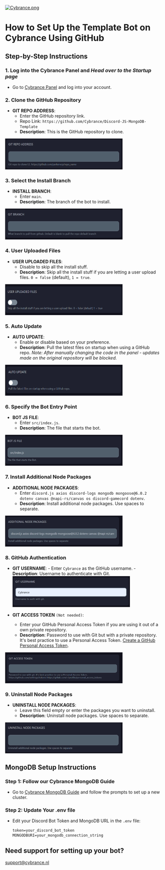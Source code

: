[![Cybrance.png](https://i.postimg.cc/jCVhPrnp/Cybrance.png)](https://postimg.cc/N24TvS4D)

# How to Set Up the Template Bot on Cybrance Using GitHub

## Step-by-Step Instructions

### 1. Log into the Cybrance Panel and _Head over to the Startup page_

- Go to [Cybrance Panel](https://panel.Cybrance.com/) and log into your account.

### 2. Clone the GitHub Repository

- **GIT REPO ADDRESS**:
  - Enter the GitHub repository link.
  - Repo Link: `https://github.com/Cybrance/Discord-JS-MongoDB-Template`
  - **Description**: This is the GitHub repository to clone.

<a href="https://github.com/Cybrance/Discord-JS-MongoDB-Template">
   <img src="images/git.png" alt="git-Image" width="380" height="100">
</a>

### 3. Select the Install Branch

- **INSTALL BRANCH**:
  - Enter `main`.
  - **Description**: The branch of the bot to install.

<a href="https://github.com/Cybrance/Discord-JS-MongoDB-Template">
   <img src="images/branch.png" alt="branch-Image" width="380" height="100">
</a>

### 4. User Uploaded Files

- **USER UPLOADED FILES**:
  - Disable to skip all the install stuff.
  - **Description**: Skip all the install stuff if you are letting a user upload files. `0 = false` (default), `1 = true`.

<a href="https://github.com/Cybrance/Discord-JS-MongoDB-Template">
   <img src="images/uploadedFiles.png" alt="files-Image" width="380" height="100">
</a>

### 5. Auto Update

- **AUTO UPDATE**:
  - Enable or disable based on your preference.
  - **Description**: Pull the latest files on startup when using a GitHub repo.
    _Note: After manually changing the code in the panel - updates made on the original repository will be blocked._

<a href="https://github.com/Cybrance/Discord-JS-MongoDB-Template">
   <img src="images/autoUpdate.png" alt="update-Image" width="380" height="100">
</a>

### 6. Specify the Bot Entry Point

- **BOT JS FILE**:
  - Enter `src/index.js`.
  - **Description**: The file that starts the bot.

<a href="https://github.com/Cybrance/Discord-JS-MongoDB-Template">
   <img src="images/src.png" alt="src-Image" width="380" height="100">
</a>

### 7. Install Additional Node Packages

- **ADDITIONAL NODE PACKAGES**:
  - Enter `discord.js axios discord-logs mongodb mongoose@6.0.2 dotenv canvas @napi-rs/canvas os discord-gamecord dotenv`.
  - **Description**: Install additional node packages. Use spaces to separate.

<a href="https://github.com/Cybrance/Discord-JS-MongoDB-Template">
   <img src="images/packages.png" alt="packages-Image" width="380" height="100">
</a>

### 8. GitHub Authentication

- **GIT USERNAME**: - Enter `Cybrance` as the GitHub username. - **Description**: Username to authenticate with Git.
  <a href="https://github.com/Cybrance/Discord-JS-MongoDB-Template">
  <img src="images/username.png" alt="username-Image" width="380" height="100">
  </a>

- **GIT ACCESS TOKEN** `(Not needed)`:
  - Enter your GitHub Personal Access Token if you are using it out of a own private repository.
  - **Description**: Password to use with Git but with a private repository. It's best practice to use a Personal Access Token. [Create a GitHub Personal Access Token](https://github.com/settings/tokens).

<a href="https://github.com/Cybrance/Discord-JS-MongoDB-Template">
   <img src="images/GITaccess.png" alt="GITaccess-Image" width="380" height="100">
</a>

### 9. Uninstall Node Packages

- **UNINSTALL NODE PACKAGES**:
  - Leave this field empty or enter the packages you want to uninstall.
  - **Description**: Uninstall node packages. Use spaces to separate.

<a href="https://github.com/Cybrance/Discord-JS-MongoDB-Template">
   <img src="images/uninstall.png" alt="uninstall-Image" width="380" height="100">
</a>

## MongoDB Setup Instructions

### Step 1: Follow our Cybrance MongoDB Guide

- Go to [Cybrance MongoDB Guide](https://www.mongodb.com/resources/products/fundamentals/clusters) and follow the prompts to set up a new cluster.

### Step 2: Update Your .env file

- Edit your Discord Bot Token and MongoDB URL in the `.env` file:
  ```env
  token=your_discord_bot_token
  MONGODBURI=your_mongodb_connection_string
  ```

## Need support for setting up your bot?

support@cybrance.nl
